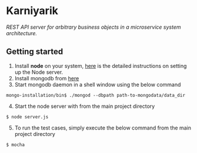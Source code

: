 # Karniyarik
*REST API server for arbitrary business objects in a microservice system architecture.*

## Getting started

1. Install __node__ on your system, [here](https://nodejs.org/en/download/package-manager/) is the detailed instructions on setting up the Node server.
2. Install mongodb from [here](https://docs.mongodb.org/manual/installation/)
3. Start mongodb daemon in a shell window using the below command
```
mongo-installation/bin$ ./mongod --dbpath path-to-mongodata/data_dir
```
4. Start the node server with from the main project directory
```
$ node server.js
```
5. To run the test cases, simply execute the below command from the main project directory
```
$ mocha
```
